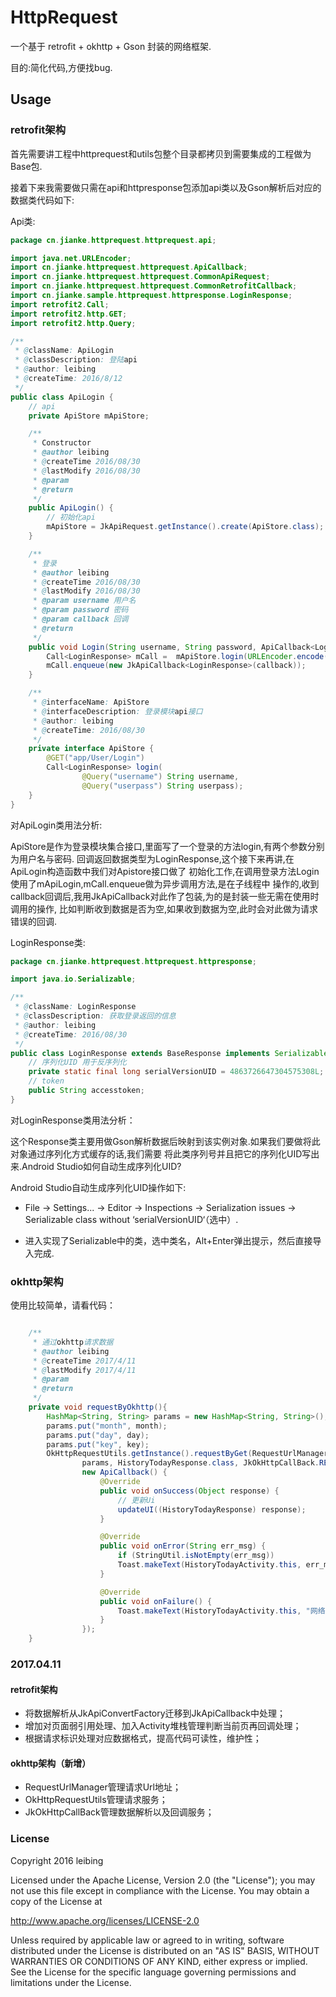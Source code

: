 # HttpRequest
一个基于 retrofit + okhttp + Gson 封装的网络框架.

目的:简化代码,方便找bug.


## Usage

### retrofit架构
首先需要讲工程中httprequest和utils包整个目录都拷贝到需要集成的工程做为Base包.

接着下来我需要做只需在api和httpresponse包添加api类以及Gson解析后对应的数据类代码如下:

Api类:

```java
package cn.jianke.httprequest.httprequest.api;

import java.net.URLEncoder;
import cn.jianke.httprequest.httprequest.ApiCallback;
import cn.jianke.httprequest.httprequest.CommonApiRequest;
import cn.jianke.httprequest.httprequest.CommonRetrofitCallback;
import cn.jianke.sample.httprequest.httpresponse.LoginResponse;
import retrofit2.Call;
import retrofit2.http.GET;
import retrofit2.http.Query;

/**
 * @className: ApiLogin
 * @classDescription: 登陆api
 * @author: leibing
 * @createTime: 2016/8/12
 */
public class ApiLogin {
    // api
    private ApiStore mApiStore;

    /**
     * Constructor
     * @author leibing
     * @createTime 2016/08/30
     * @lastModify 2016/08/30
     * @param
     * @return
     */
    public ApiLogin() {
        // 初始化api
        mApiStore = JkApiRequest.getInstance().create(ApiStore.class);
    }

    /**
     * 登录
     * @author leibing
     * @createTime 2016/08/30
     * @lastModify 2016/08/30
     * @param username 用户名
     * @param password 密码
     * @param callback 回调
     * @return
     */
    public void Login(String username, String password, ApiCallback<LoginResponse> callback){
        Call<LoginResponse> mCall =  mApiStore.login(URLEncoder.encode(username), password);
        mCall.enqueue(new JkApiCallback<LoginResponse>(callback));
    }

    /**
     * @interfaceName: ApiStore
     * @interfaceDescription: 登录模块api接口
     * @author: leibing
     * @createTime: 2016/08/30
     */
    private interface ApiStore {
        @GET("app/User/Login")
        Call<LoginResponse> login(
                @Query("username") String username,
                @Query("userpass") String userpass);
    }
}

```

对ApiLogin类用法分析:

ApiStore是作为登录模块集合接口,里面写了一个登录的方法login,有两个参数分别为用户名与密码.
回调返回数据类型为LoginResponse,这个接下来再讲,在ApiLogin构造函数中我们对Apistore接口做了
初始化工作,在调用登录方法Login使用了mApiLogin,mCall.enqueue做为异步调用方法,是在子线程中
操作的,收到callback回调后,我用JkApiCallback对此作了包装,为的是封装一些无需在使用时调用的操作,
比如判断收到数据是否为空,如果收到数据为空,此时会对此做为请求错误的回调.


LoginResponse类:

```java
package cn.jianke.httprequest.httprequest.httpresponse;

import java.io.Serializable;

/**
 * @className: LoginResponse
 * @classDescription: 获取登录返回的信息
 * @author: leibing
 * @createTime: 2016/08/30
 */
public class LoginResponse extends BaseResponse implements Serializable{
    // 序列化UID 用于反序列化
    private static final long serialVersionUID = 4863726647304575308L;
    // token
    public String accesstoken;
}


```

对LoginResponse类用法分析：

这个Response类主要用做Gson解析数据后映射到该实例对象.如果我们要做将此对象通过序列化方式缓存的话,我们需要
将此类序列号并且把它的序列化UID写出来.Android Studio如何自动生成序列化UID?

Android Studio自动生成序列化UID操作如下:

* File -> Settings... -> Editor -> Inspections -> Serialization issues -> Serializable class without ‘serialVersionUID‘（选中）.

* 进入实现了Serializable中的类，选中类名，Alt+Enter弹出提示，然后直接导入完成.

### okhttp架构
使用比较简单，请看代码：

```java

    /**
     * 通过okhttp请求数据
     * @author leibing
     * @createTime 2017/4/11
     * @lastModify 2017/4/11
     * @param
     * @return
     */
    private void requestByOkhttp(){
        HashMap<String, String> params = new HashMap<String, String>();
        params.put("month", month);
        params.put("day", day);
        params.put("key", key);
        OkHttpRequestUtils.getInstance().requestByGet(RequestUrlManager.HISTORY_TODAY_REQUEST_URL,
                params, HistoryTodayResponse.class, JkOkHttpCallBack.REQUEST_ID_ONE, this,
                new ApiCallback() {
                    @Override
                    public void onSuccess(Object response) {
                        // 更新Ui
                        updateUI((HistoryTodayResponse) response);
                    }

                    @Override
                    public void onError(String err_msg) {
                        if (StringUtil.isNotEmpty(err_msg))
                        Toast.makeText(HistoryTodayActivity.this, err_msg, Toast.LENGTH_SHORT).show();
                    }

                    @Override
                    public void onFailure() {
                        Toast.makeText(HistoryTodayActivity.this, "网络不给力", Toast.LENGTH_SHORT).show();
                    }
                });
    }

```

### 2017.04.11
#### retrofit架构

* 将数据解析从JkApiConvertFactory迁移到JkApiCallback中处理；
* 增加对页面弱引用处理、加入Activity堆栈管理判断当前页再回调处理；
* 根据请求标识处理对应数据格式，提高代码可读性，维护性；

#### okhttp架构（新增）
* RequestUrlManager管理请求Url地址；
* OkHttpRequestUtils管理请求服务；
* JkOkHttpCallBack管理数据解析以及回调服务；

### License
Copyright 2016 leibing

Licensed under the Apache License, Version 2.0 (the "License");
you may not use this file except in compliance with the License.
You may obtain a copy of the License at

   http://www.apache.org/licenses/LICENSE-2.0

Unless required by applicable law or agreed to in writing, software
distributed under the License is distributed on an "AS IS" BASIS,
WITHOUT WARRANTIES OR CONDITIONS OF ANY KIND, either express or implied.
See the License for the specific language governing permissions and
limitations under the License.

